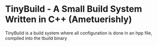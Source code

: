 # TinyBuild - A Small Build System Written in C++ (Ametuerishly)

TinyBuild is a build system where all configuration is done in an hpp file, compiled into the tbuild binary
